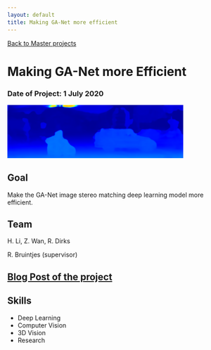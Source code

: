 ```yaml
---
layout: default
title: Making GA-Net more efficient
---
```


[Back to Master projects](./master.md)
# Making GA-Net more Efficient
### Date of Project: 1 July 2020
<img src="/assets/img/ganet_res.png" alt="ganet" width="400"/>

## Goal
Make the GA-Net image stereo matching deep learning model more efficient.

## Team
H. Li, Z. Wan, R. Dirks

R. Bruintjes (supervisor)

## [Blog Post of the project](https://medium.com/making-ganet-more-efficient/making-ga-net-more-efficient-868d0336b24a)

## Skills
* Deep Learning
* Computer Vision
* 3D Vision
* Research
